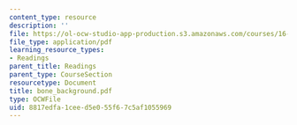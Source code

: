 ```yaml
---
content_type: resource
description: ''
file: https://ol-ocw-studio-app-production.s3.amazonaws.com/courses/16-423j-aerospace-biomedical-and-life-support-engineering-spring-2006/8817edfa1ceed5e055f67c5af1055969_bone_background.pdf
file_type: application/pdf
learning_resource_types:
- Readings
parent_title: Readings
parent_type: CourseSection
resourcetype: Document
title: bone_background.pdf
type: OCWFile
uid: 8817edfa-1cee-d5e0-55f6-7c5af1055969
---
```

